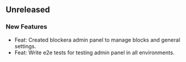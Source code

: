 ## Unreleased

### New Features

- Feat: Created blockera admin panel to manage blocks and general settings.
- Feat: Write e2e tests for testing admin panel in all environments.
